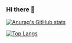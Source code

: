 ### Hi there 👋

[![Anurag's GitHub stats](https://github-readme-stats.vercel.app/api?username=Mujahid-Iqbal)](https://github.com/Mujahid-iqbal/github-readme-stats)

[![Top Langs](https://github-readme-stats.vercel.app/api/top-langs/?username=Mujahid-iqbal)](https://github.com/Mujahid-iqbal/github-readme-stats)
